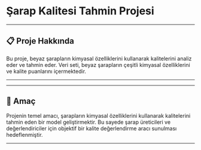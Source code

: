 # Şarap Kalitesi Tahmin Projesi

---
## 📋 Proje Hakkında

Bu proje, beyaz şarapların kimyasal özelliklerini kullanarak kalitelerini analiz eder ve tahmin eder. Veri seti, beyaz şarapların çeşitli kimyasal özelliklerini ve kalite puanlarını içermektedir.

---

---
## 🎯 Amaç

Projenin temel amacı, şarapların kimyasal özelliklerini kullanarak kalitelerini tahmin eden bir model geliştirmektir. Bu sayede şarap üreticileri ve değerlendiriciler için objektif bir kalite değerlendirme aracı sunulması hedeflenmiştir.

---
